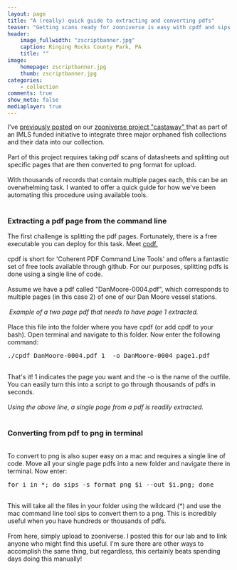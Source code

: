 ```yaml
---
layout: page
title: "A (really) quick guide to extracting and converting pdfs"
teaser: "Getting scans ready for zooniverse is easy with cpdf and sips!"
header:
    image_fullwidth: "zscriptbanner.jpg"
    caption: Ringing Rocks County Park, PA 
    title: ""
image:
    homepage: zscriptbanner.jpg
    thumb: zscriptbanner.jpg
categories:
    - collection
comments: true
show_meta: false
mediaplayer: true
---
```

 
I've <a href="https://carolinafishes.github.io/collection/zooniverse/"> <en>previously posted</en></a> on our <a href="https://www.zooniverse.org/projects/zhcreech/castaway/"> <en>zooniverse project "castaway" </en></a> that as part of an IMLS funded initiative to integrate three major orphaned fish collections and their data into our collection.   
<br>
Part of this project requires taking pdf scans of datasheets and splitting out specific pages that are then converted to png format for upload. 
<br>
<br>
With thousands of records that contain multiple pages each, this can be an overwhelming task. I wanted to offer a quick guide for how we've been automating this procedure using available tools. 
<br>
<br>
<h3>Extracting a pdf page from the command line</h3>
The first challenge is splitting the pdf pages. Fortunately, there is a free executable you can deploy for this task. Meet <a href="https://community.coherentpdf.com/"> <en>cpdf. </en></a> 
<br>
<br>
cpdf is short for 'Coherent PDF Command Line Tools' and offers a fantastic set of free tools available through github. For our purposes, splitting pdfs is done using a single line of code.
<br>
<br>
Assume we have a pdf called "DanMoore-0004.pdf", which corresponds to multiple pages (in this case 2) of one of our Dan Moore vessel stations. 
<br>
<br>
<img class="b30" src="http://carolinafishes.github.io/images/zscript2page.png" alt=""><em>
Example of a two page pdf that needs to have page 1 extracted.</em>
<br>
<br>
Place this file into the folder where you have cpdf (or add cpdf to your bash). Open terminal and navigate to this folder. Now enter the following command:
<br>
<pre>
./cpdf DanMoore-0004.pdf 1  -o DanMoore-0004_page1.pdf
</pre>	
<br>
That's it! 1 indicates the page you want and the -o is the name of the outfile. You can easily turn this into a script to go through thousands of pdfs in seconds. 
<br>
<br>
<img class="b30" src="http://carolinafishes.github.io/images/zverse1page.png" alt=""><em>Using the above line, a single page from a pdf is readily extracted. </em>
<br>
<br>
<h3>Converting from pdf to png in terminal</h3>
<br>
To convert to png is also super easy on a mac and requires a single line of code. Move all your single page pdfs into a new folder and navigate there in terminal. Now enter:  
<br>
<pre>
for i in *; do sips -s format png $i --out $i.png; done	
</pre>
<br>
This will take all the files in your folder using the wildcard (*) and use the mac command line tool sips to convert them to a png. This is incredibly useful when you have hundreds or thousands of pdfs. 
<br>
<br>
From here, simply upload to zooniverse. I posted this for our lab and to link anyone who might find this useful. I'm sure there are other ways to accomplish the same thing, but regardless, this certainly beats spending days doing this manually!
<br>
<br>





